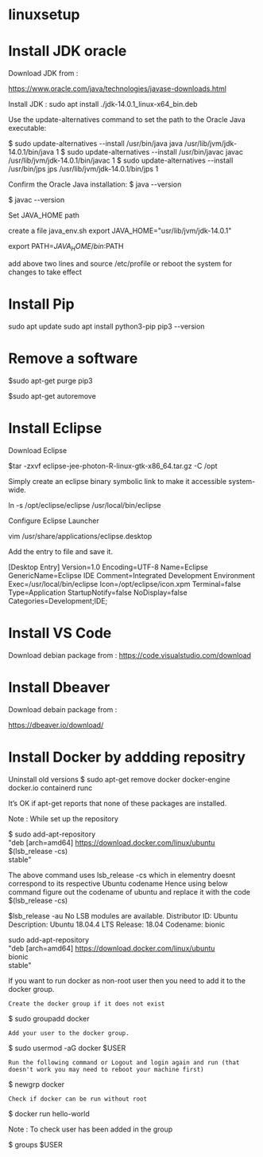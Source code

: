 # linuxsetup

# Install JDK oracle

Download JDK from :

https://www.oracle.com/java/technologies/javase-downloads.html

Install JDK :
sudo apt install ./jdk-14.0.1_linux-x64_bin.deb 


Use the update-alternatives command to set the path to the Oracle Java executable: 

$ sudo update-alternatives --install /usr/bin/java java /usr/lib/jvm/jdk-14.0.1/bin/java 1
$ sudo update-alternatives --install /usr/bin/javac javac /usr/lib/jvm/jdk-14.0.1/bin/javac 1
$ sudo update-alternatives --install /usr/bin/jps jps /usr/lib/jvm/jdk-14.0.1/bin/jps 1

Confirm the Oracle Java installation: 
$ java --version

$ javac --version

Set JAVA_HOME path

create a file java_env.sh 
export JAVA_HOME="usr/lib/jvm/jdk-14.0.1"

export PATH=$JAVA_HOME/bin:$PATH

add above two lines and source /etc/profile or reboot the system for changes to take effect


# Install Pip

sudo apt update
sudo apt install python3-pip
pip3 --version





# Remove a software

$sudo apt-get purge pip3

$sudo apt-get autoremove


# Install Eclipse

Download Eclipse


$tar -zxvf eclipse-jee-photon-R-linux-gtk-x86_64.tar.gz -C /opt

Simply create an eclipse binary symbolic link to make it accessible system-wide.

ln -s /opt/eclipse/eclipse /usr/local/bin/eclipse

Configure Eclipse Launcher

vim /usr/share/applications/eclipse.desktop

Add the entry to file and save it.

[Desktop Entry]
Version=1.0
Encoding=UTF-8
Name=Eclipse
GenericName=Eclipse IDE
Comment=Integrated Development Environment
Exec=/usr/local/bin/eclipse
Icon=/opt/eclipse/icon.xpm
Terminal=false
Type=Application
StartupNotify=false
NoDisplay=false
Categories=Development;IDE;




# Install VS Code

Download debian package from :
https://code.visualstudio.com/download


# Install Dbeaver 

Download debain package from :

https://dbeaver.io/download/


# Install Docker by addding repositry

Uninstall old versions
$ sudo apt-get remove docker docker-engine docker.io containerd runc

It’s OK if apt-get reports that none of these packages are installed.

Note :
  While set up the repository

$ sudo add-apt-repository \
   "deb [arch=amd64] https://download.docker.com/linux/ubuntu \
   $(lsb_release -cs) \
   stable"
   
The above command uses lsb_release -cs which in elementry doesnt correspond to its respective Ubuntu codename
Hence using below command figure out the codename of ubuntu and replace it with the code $(lsb_release -cs) 

$lsb_release -au
No LSB modules are available.
Distributor ID:	Ubuntu
Description:	Ubuntu 18.04.4 LTS
Release:	18.04
Codename:	bionic

sudo add-apt-repository \
   "deb [arch=amd64] https://download.docker.com/linux/ubuntu \
   bionic \
   stable"




If you want to run docker as non-root user then you need to add it to the docker group.

    Create the docker group if it does not exist

$ sudo groupadd docker

    Add your user to the docker group.

$ sudo usermod -aG docker $USER

    Run the following command or Logout and login again and run (that doesn't work you may need to reboot your machine first)

$ newgrp docker

    Check if docker can be run without root

$ docker run hello-world

  Note : To check user has been added in the group

$ groups $USER

